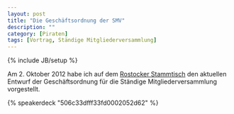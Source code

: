 ```yaml
---
layout: post
title: "Die Geschäftsordnung der SMV"
description: ""
category: [Piraten]
tags: [Vortrag, Ständige Mitgliederversammlung]
---
```

{% include JB/setup %}

Am 2. Oktober 2012 habe ich auf dem [Rostocker Stammtisch](http://rostock.piratenpartei-mv.de/2012/10/geschaftsordnung-und-besuch-eines-piraten-02-10-2012/) den aktuellen Entwurf der Geschäftsordnung für die Ständige Mitgliederversammlung vorgestellt.

{% speakerdeck "506c33dfff33fd0002052d62" %} 

